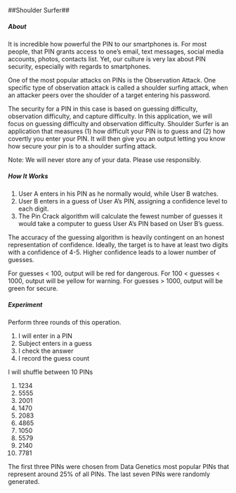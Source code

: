 ##Shoulder Surfer##

##### About 

It is incredible how powerful the PIN to our smartphones is. For most people, that PIN grants access to one’s email, text messages, social media accounts, photos, contacts list. Yet, our culture is very lax about PIN security, especially with regards to smartphones. 

One of the most popular attacks on PINs is the Observation Attack. One specific type of observation attack is called a shoulder surfing attack, when an attacker peers over the shoulder of a target entering his password. 

The security for a PIN in this case is based on guessing difficulty, observation difficulty, and capture difficulty. In this application, we will focus on guessing difficulty and observation difficulty. Shoulder Surfer is an application that measures (1) how difficult your PIN is to guess and (2) how covertly you enter your PIN. It will then give you an output letting you know how secure your pin is to a shoulder surfing attack.  

Note: We will never store any of your data. Please use responsibly. 


##### How It Works

1. User A enters in his PIN as he normally would, while User B watches. 
2. User B enters in a guess of User A’s PIN, assigning a confidence level to each digit. 
3. The Pin Crack algorithm will calculate the fewest number of guesses it would take a computer to guess User A’s PIN based on User B’s guess. 

The accuracy of the guessing algorithm is heavily contingent on an honest representation of confidence. Ideally, the target is to have at least two digits with a confidence of 4-5. Higher confidence leads to a lower number of guesses. 

For guesses < 100, output will be red for dangerous. 
For 100 < guesses < 1000, output will be yellow for warning. 
For guesses > 1000, output will be green for secure. 


##### Experiment 

Perform three rounds of this operation. 
1. I will enter in a PIN 
2. Subject enters in a guess 
3. I check the answer
4. I record the guess count 


I will shuffle between 10 PINs 

1. 1234 
2. 5555
3. 2001
4. 1470 
5. 2083 
6. 4865
7. 1050
8. 5579 
9. 2140 
10. 7781

The first three PINs were chosen from Data Genetics most popular PINs that represent around 25% of all PINs. The last seven PINs were randomly generated. 

